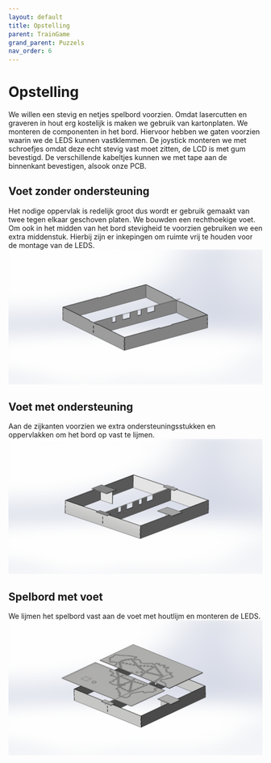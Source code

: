 ```yaml
---
layout: default
title: Opstelling
parent: TrainGame
grand_parent: Puzzels
nav_order: 6
---
```


#  Opstelling

We willen een stevig en netjes spelbord voorzien. Omdat lasercutten en graveren in hout erg kostelijk is maken we gebruik van kartonplaten. We monteren de componenten in het bord. Hiervoor hebben we gaten voorzien waarin we de LEDS kunnen vastklemmen. De joystick monteren we met schroefjes omdat deze echt stevig vast moet zitten, de LCD is met gum bevestigd. De verschillende kabeltjes kunnen we met tape aan de binnenkant bevestigen, alsook onze PCB. 


## Voet zonder ondersteuning
Het nodige oppervlak is redelijk groot dus wordt er gebruik gemaakt van twee tegen elkaar geschoven platen. We bouwden een rechthoekige voet. Om ook in het midden van het bord stevigheid te voorzien gebruiken we een extra middenstuk. Hierbij zijn er inkepingen om ruimte vrij te houden voor de montage van de LEDS.
![](BoxZonder.png)

## Voet met ondersteuning
Aan de zijkanten voorzien we extra ondersteuningsstukken en oppervlakken om het bord op vast te lijmen.
![](BoxOnder.png)

## Spelbord met voet

We lijmen het spelbord vast aan de voet met houtlijm en monteren de LEDS.
![](Totaal.png)

